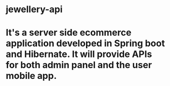 # jewellery-api
# It's a server side ecommerce application developed in Spring boot and Hibernate. It will provide APIs for both admin panel and the user mobile app.
